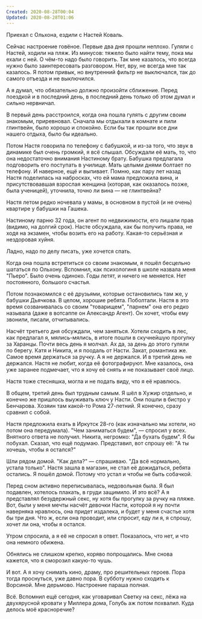 ```yaml
---
Created: 2020-08-28T00:04
Updated: 2020-08-28T01:06
---
```

Приехал с Ольхона, ездили с Настей Коваль.

Сейчас настроение говёное. Первые два дня прошли неплохо. Гуляли с Настей, ходили на пляж. Из минусов: тяжело было найти тему, пока мы ехали с ней. О чём-то надо было говорить. Так мне казалось, что всегда нужно было заинтересовать разговором. Нет, вру, не всегда мне так казалось. Я потом привык, но внутренний фильтр не выключался, так до самого отъезда и не выключился.

А я думал, что обязательно должно произойти сближение. Перед поездкой и в последний день, в последний день только об этом думал и сильно нервничал.

В первый день расстроился, когда она пошла гулять с другим своим знакомым, приревновал. Сначала мы отдыхали в комнате и пили глинтвейн, было хорошо и спокойно. Если бы так прошли все дни нашего отдыха, было бы идеально.

Потом Настя говорила по телефону с бабушкой, и из-за того, что звук в динамике был очень громкий, я всё слышал. Обсуждали её мать, то, что она недостаточно внимания Настиному брату. Бабушка предлагала подговорить его поступать в училище. Мать целыми днями болтает по телефону. И наверное, ещё и выпивает. Помню, как пару лет назад Настя поделилась на набросках, что ей мама предложила вина, и присутствовавшая взрослая женщина (которая, как оказалось позже, была ученицей), уточнила, точно ли вина — не глинтвейна?

Настя летом редко ночевала у мамы, в основном в пустой (и не очень) квартире у бабушки на Гашека.

Настиному парню 32 года, он агент по недвижимости, его лишали прав (видимо, на долгий срок). Насте обсуждала, как бы получить права, не ходя на экзамен, чтобы возить его на работу. Какая-то серьёзная и нездоровая хуйня.

Ладно, надо по делу писать, уже хочется спать.

Когда она пошла встретиться со своим знакомым, я пошёл бесцельно шататься по Ольхону. Вспомнил, как психологиня в школе назвала меня "Пьеро". Было очень одиноко. Годы летят, и ничего не меняется. Нет постоянного, большого счастья.

Потом познакомился с её друзьями, которые остановились там же, у бабушки Дьячкова. В целом, хорошие ребята. Поболтали. Настя в это время созванивалась со своим "товарищем", "парнем" она его редко называла (даже в вотсаппе он Александр Агент). Он хочет, чтобы ему звонили, писали, отчитывались.

Насчёт третьего дня обсуждали, чем заняться. Хотели сходить в лес, как предлагал я, мялись-мялись, в итоге пошли в скучнейшую прогулку за Харанцы. Почти весь день я молчал. Ах да, за день до этого гуляли по берегу. Катя и Никита, и я поодаль от Насти. Закат, романтика же. Самое время держаться за ручку. А я не держался. И в третий день не держался. Настя не любит, когда её фотографируют. Мне казалось, она уже заранее подмечает, что я хочу её снять и не показывает своё лицо.

Настя тоже стесняшка, могла и не подать виду, что я её нравлюсь.

В общем, третий день был трудным самым. Я шёл в Хужир отдельно, и конечно же пришлось выуживать ключ у Насти. Они пошли в бистро у Бенчарова. Хозяин там какой-то Рома 27-летний. Я конечно, сразу сравнил с собой.

Настя предложила ехать в Иркутск 28-го (как изначально мы хотели, но потом она передумала). "Чем заниматься будем", — спросил у всех. Внятного ответа не получил. Никита, негромко: "Да бухать будем". Я бы побухал. Сказал, что ещё подумаю. Представил, вот спрошу её: "А ты хочешь, чтобы я остался?"

Шли рядом домой. "Как дела?" — спрашиваю. "Да всё нормально, устала только". Настя зашла в магазин, не стал её дожидаться, ребята остались. Я пошёл домой. Потому что устал и чтобы не быть собачкой.

Перед сном активно переписывалась, недовольная была. Я был подавлен, хотелось плакать, в груди защимило. И это всё? А я представлял безудержный секс, ну хотя бы прогулку за ручку на пляже. Вот, были у меня мечты насчёт девочки Насти, которой я ну почти наверняка нравлюсь, она придет издалека, и будет у меня счастье хотя бы три дня. Что ж, если она проводит, или спросит, еду ли я, я спрошу, хочет ли она, чтобы я остался.

Утром спросила, а я её не спросил в ответ. Показалось, что нет, и что она немного обижена.

Обнялись не слишком крепко, коряво попрощались. Мне снова кажется, что я сморозил какую-то чушь.

И вот. А я хочу снимать кино, драму, про решительных героев. Пора тогда проснуться, уже давно пора. В субботу нужно сходить к Ворсиной. Мне дерьмово. Настроение параша полная.

Всё. Вспомнил ещё сегодня, как уговаривал Светку на секс, лёжа на двухярусной кровати у Миллера дома, Голубь аж потом похвалил. Куда делось моё красноречие?